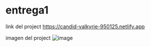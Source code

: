 # entrega1
link del project 
https://candid-valkyrie-950125.netlify.app

imagen del project  ![image](https://user-images.githubusercontent.com/115369156/208582047-8b34f456-303f-4f3e-9830-4b0445d98b2f.png)

